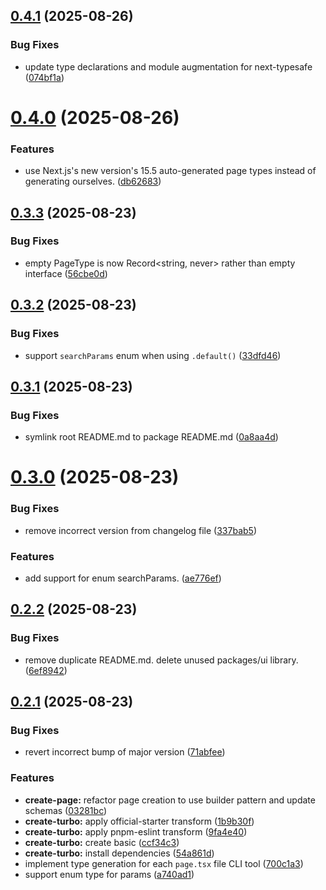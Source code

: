 ## [0.4.1](https://github.com/ZilvinasAbr/next-typesafe/compare/v0.4.0...v0.4.1) (2025-08-26)


### Bug Fixes

* update type declarations and module augmentation for next-typesafe ([074bf1a](https://github.com/ZilvinasAbr/next-typesafe/commit/074bf1a9f3806eb29e790de161440a237a382f75))

# [0.4.0](https://github.com/ZilvinasAbr/next-typesafe/compare/v0.3.3...v0.4.0) (2025-08-26)


### Features

* use Next.js's new version's 15.5 auto-generated page types instead of generating ourselves. ([db62683](https://github.com/ZilvinasAbr/next-typesafe/commit/db626836bb7bd40d811d20c37a888d8482703938))

## [0.3.3](https://github.com/ZilvinasAbr/next-typesafe/compare/v0.3.2...v0.3.3) (2025-08-23)

### Bug Fixes

- empty PageType is now Record<string, never> rather than empty interface ([56cbe0d](https://github.com/ZilvinasAbr/next-typesafe/commit/56cbe0dec441438f92f83481dad1d89a2ed8223a))

## [0.3.2](https://github.com/ZilvinasAbr/next-typesafe/compare/v0.3.1...v0.3.2) (2025-08-23)

### Bug Fixes

- support `searchParams` enum when using `.default()` ([33dfd46](https://github.com/ZilvinasAbr/next-typesafe/commit/33dfd46d74b3c4c8b1ffc9b28ee560ea4e74df04))

## [0.3.1](https://github.com/ZilvinasAbr/next-typesafe/compare/v0.3.0...v0.3.1) (2025-08-23)

### Bug Fixes

- symlink root README.md to package README.md ([0a8aa4d](https://github.com/ZilvinasAbr/next-typesafe/commit/0a8aa4df9bf4a4e6a4580f5c9445d3c477ac7e58))

# [0.3.0](https://github.com/ZilvinasAbr/next-typesafe/compare/v0.2.2...v0.3.0) (2025-08-23)

### Bug Fixes

- remove incorrect version from changelog file ([337bab5](https://github.com/ZilvinasAbr/next-typesafe/commit/337bab53dfcd907af374f4bc7abc1060984a85d3))

### Features

- add support for enum searchParams. ([ae776ef](https://github.com/ZilvinasAbr/next-typesafe/commit/ae776ef79e1345c9a743c89bebd7dd7bb7ea9247))

## [0.2.2](https://github.com/ZilvinasAbr/next-typesafe/compare/v0.2.1...v0.2.2) (2025-08-23)

### Bug Fixes

- remove duplicate README.md. delete unused packages/ui library. ([6ef8942](https://github.com/ZilvinasAbr/next-typesafe/commit/6ef89429813b918dc4412fad26b52c327a8af23b))

## [0.2.1](https://github.com/ZilvinasAbr/next-typesafe/compare/v0.2.0...v0.2.1) (2025-08-23)

### Bug Fixes

- revert incorrect bump of major version ([71abfee](https://github.com/ZilvinasAbr/next-typesafe/commit/71abfee4a084c41427634c19eb0a74ccfc0c202d))

### Features

- **create-page:** refactor page creation to use builder pattern and update schemas ([03281bc](https://github.com/ZilvinasAbr/next-typesafe/commit/03281bc2919dc047ddd8338429fd4be83bdad62f))
- **create-turbo:** apply official-starter transform ([1b9b30f](https://github.com/ZilvinasAbr/next-typesafe/commit/1b9b30fb177a576e8ca69a59fb8ba2f351389656))
- **create-turbo:** apply pnpm-eslint transform ([9fa4e40](https://github.com/ZilvinasAbr/next-typesafe/commit/9fa4e4040e0c30f539196ea5c29c9eb258880995))
- **create-turbo:** create basic ([ccf34c3](https://github.com/ZilvinasAbr/next-typesafe/commit/ccf34c3a87d4d428202fd02264ebd3ed82765d2e))
- **create-turbo:** install dependencies ([54a861d](https://github.com/ZilvinasAbr/next-typesafe/commit/54a861d484560f3943860e29f8f7dad6fbe9d8c8))
- implement type generation for each `page.tsx` file CLI tool ([700c1a3](https://github.com/ZilvinasAbr/next-typesafe/commit/700c1a396c67bedbdadf250baae24ea35e5c0e02))
- support enum type for params ([a740ad1](https://github.com/ZilvinasAbr/next-typesafe/commit/a740ad1744763259ca6d68b4febfe5dd5c0da772))
